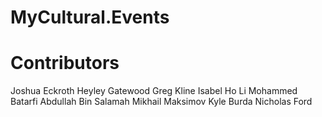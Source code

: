 # MyCultural.Events

# Contributors

Joshua Eckroth
Heyley Gatewood
Greg Kline
Isabel Ho Li
Mohammed Batarfi
Abdullah Bin Salamah
Mikhail Maksimov
Kyle Burda
Nicholas Ford
